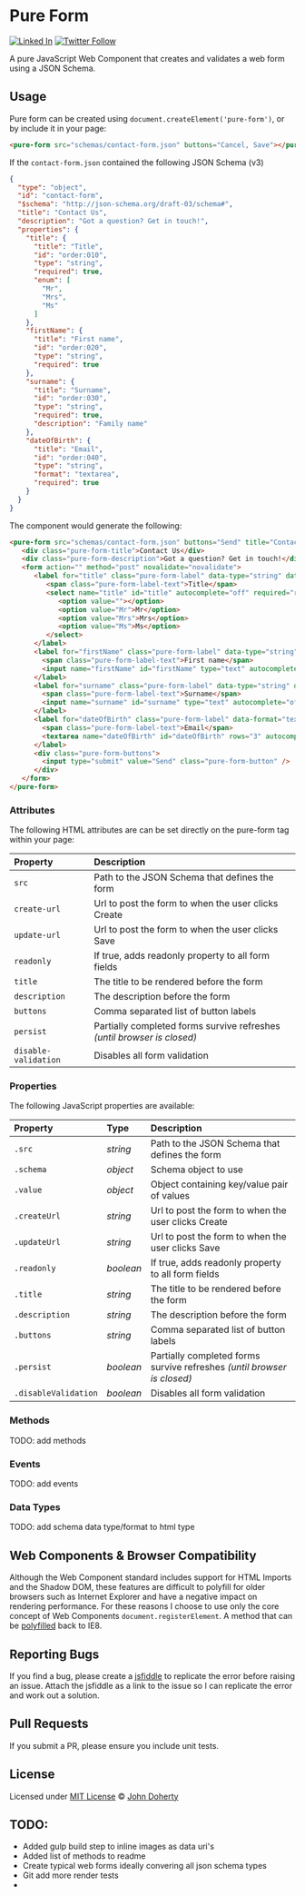 # Pure Form

[![Linked In](https://img.shields.io/badge/Linked-In-blue.svg)](https://www.linkedin.com/in/john-i-doherty) [![Twitter Follow](https://img.shields.io/twitter/follow/CambridgeMVP.svg?style=social&label=Twitter&style=plastic)](https://twitter.com/CambridgeMVP)

<!--JSON Schema driven Form written in pure JavaScript as a Web Component-->

A pure JavaScript Web Component that creates and validates a web form using a JSON Schema.

## Usage

Pure form can be created using `document.createElement('pure-form')`, or by include it in your page:

```html
<pure-form src="schemas/contact-form.json" buttons="Cancel, Save"></pure-form>
```

If the `contact-form.json` contained the following JSON Schema (v3)

```json
{
  "type": "object",
  "id": "contact-form",
  "$schema": "http://json-schema.org/draft-03/schema#",
  "title": "Contact Us",
  "description": "Got a question? Get in touch!",
  "properties": {
    "title": {
      "title": "Title",
      "id": "order:010",
      "type": "string",
      "required": true,
      "enum": [
        "Mr",
        "Mrs",
        "Ms"
      ]
    },
    "firstName": {
      "title": "First name",
      "id": "order:020",
      "type": "string",
      "required": true
    },
    "surname": {
      "title": "Surname",
      "id": "order:030",
      "type": "string",
      "required": true,
      "description": "Family name"
    },
    "dateOfBirth": {
      "title": "Email",
      "id": "order:040",
      "type": "string",
      "format": "textarea",
      "required": true
    }
  }
}
```

The component would generate the following:

```html
<pure-form src="schemas/contact-form.json" buttons="Send" title="Contact Us" description="Got a question? Get in touch!">
   <div class="pure-form-title">Contact Us</div>
   <div class="pure-form-description">Got a question? Get in touch!</div>
   <form action="" method="post" novalidate="novalidate">
      <label for="title" class="pure-form-label" data-type="string" data-required="true" data-error="This field must have a value">
         <span class="pure-form-label-text">Title</span>
         <select name="title" id="title" autocomplete="off" required="required" autofocus="true" data-invalid="true">
            <option value=""></option>
            <option value="Mr">Mr</option>
            <option value="Mrs">Mrs</option>
            <option value="Ms">Ms</option>
         </select>
      </label>
      <label for="firstName" class="pure-form-label" data-type="string" data-required="true">
        <span class="pure-form-label-text">First name</span>
        <input name="firstName" id="firstName" type="text" autocomplete="off" required="required" />
      </label>
      <label for="surname" class="pure-form-label" data-type="string" data-required="true" />
        <span class="pure-form-label-text">Surname</span>
        <input name="surname" id="surname" type="text" autocomplete="off" required="required" placeholder="Family name" />
      </label>
      <label for="dateOfBirth" class="pure-form-label" data-format="textarea" data-type="string" data-required="true">
        <span class="pure-form-label-text">Email</span>
        <textarea name="dateOfBirth" id="dateOfBirth" rows="3" autocomplete="off" required="required"></textarea>
      </label>
      <div class="pure-form-buttons">
        <input type="submit" value="Send" class="pure-form-button" />
      </div>
   </form>
</pure-form>
```

### Attributes

The following HTML attributes are can be set directly on the pure-form tag within your page:

| Property | Description |
| :--- |  :--- |
| `src`  | Path to the JSON Schema that defines the form |
| `create-url` | Url to post the form to when the user clicks Create
| `update-url` | Url to post the form to when the user clicks Save
| `readonly` | If true, adds readonly property to all form fields
| `title` | The title to be rendered before the form
| `description` | The description before the form
| `buttons` | Comma separated list of button labels
| `persist` | Partially completed forms survive refreshes _(until browser is closed)_
| `disable-validation` | Disables all form validation

### Properties

The following JavaScript properties are available:

| Property | Type | Description |
| :--- | :--- | :--- |
| `.src` | _string_ | Path to the JSON Schema that defines the form |
| `.schema` | _object_ | Schema object to use |
| `.value` | _object_ | Object containing key/value pair of values |
| `.createUrl` | _string_ | Url to post the form to when the user clicks Create |
| `.updateUrl` | _string_ | Url to post the form to when the user clicks Save |
| `.readonly` | _boolean_ | If true, adds readonly property to all form fields |
| `.title` | _string_ | The title to be rendered before the form |
| `.description` | _string_ | The description before the form |
| `.buttons` | _string_ | Comma separated list of button labels |
| `.persist` | _boolean_ | Partially completed forms survive refreshes _(until browser is closed)_ |
| `.disableValidation` | _boolean_ | Disables all form validation |


### Methods

TODO: add methods

### Events

TODO: add events

### Data Types

TODO: add schema data type/format to html type

## Web Components & Browser Compatibility

Although the Web Component standard includes support for HTML Imports and the Shadow DOM, these features are difficult to polyfill for older browsers such as Internet Explorer and have a negative impact on rendering performance. For these reasons I choose to use only the core concept of Web Components ```document.registerElement```. A method that can be [polyfilled](https://github.com/WebReflection/document-register-element) back to IE8.

## Reporting Bugs

If you find a bug, please create a [jsfiddle](https://jsfiddle.net) to replicate the error before raising an issue. Attach the jsfiddle as a link to the issue so I can replicate the error and work out a solution.

## Pull Requests

If you submit a PR, please ensure you include unit tests.

## License

Licensed under [MIT License](LICENSE) &copy; [John Doherty](http://www.johndoherty.info)


## TODO:

 * Added gulp build step to inline images as data uri's
 * Added list of methods to readme
 * Create typical web forms ideally convering all json schema types
 * Git add more render tests
 * 